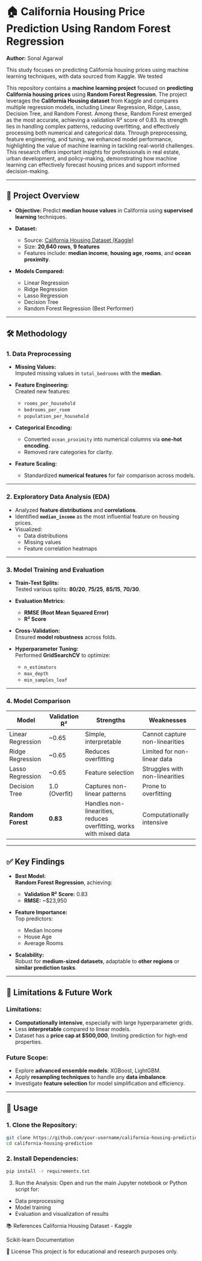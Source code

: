 # 🏠 California Housing Price Prediction Using Random Forest Regression
**Author:** Sonal Agarwal

This study focuses on predicting California housing prices using machine learning 
techniques, with data sourced from Kaggle. We tested 


This repository contains a **machine learning project** focused on **predicting California housing prices** using **Random Forest Regression**. The project leverages the **California Housing dataset** from Kaggle and compares multiple regression models, including Linear Regression, Ridge, Lasso, Decision Tree, and Random Forest. Among these, Random Forest emerged as the most accurate, achieving a validation R² score of 0.83. Its strength lies in handling complex patterns, reducing overfitting, and effectively processing both numerical and categorical data. Through preprocessing, feature engineering, and tuning, we enhanced model performance, highlighting the value of machine learning in tackling real-world challenges. This research offers important insights for professionals in real estate, urban development, and policy-making, demonstrating how machine learning can effectively forecast housing prices and support informed decision-making.

---

## 📌 Project Overview

- **Objective:** Predict **median house values** in California using **supervised learning** techniques.
- **Dataset:**  
  - Source: [California Housing Dataset (Kaggle)](https://www.kaggle.com/datasets/camnugent/california-housing-prices)  
  - Size: **20,640 rows**, **9 features**  
  - Features include: **median income**, **housing age**, **rooms**, and **ocean proximity**.

- **Models Compared:**
  - Linear Regression
  - Ridge Regression
  - Lasso Regression
  - Decision Tree
  - Random Forest Regression (Best Performer)

---

## 🛠️ Methodology

### 1. Data Preprocessing

- **Missing Values:**  
  Imputed missing values in `total_bedrooms` with the **median**.

- **Feature Engineering:**  
  Created new features:  
  - `rooms_per_household`  
  - `bedrooms_per_room`  
  - `population_per_household`

- **Categorical Encoding:**  
  - Converted `ocean_proximity` into numerical columns via **one-hot encoding**.
  - Removed rare categories for clarity.

- **Feature Scaling:**  
  - Standardized **numerical features** for fair comparison across models.

---

### 2. Exploratory Data Analysis (EDA)

- Analyzed **feature distributions** and **correlations**.
- Identified **`median_income`** as the most influential feature on housing prices.
- Visualized:
  - Data distributions
  - Missing values
  - Feature correlation heatmaps

---

### 3. Model Training and Evaluation

- **Train-Test Splits:**  
  Tested various splits: **80/20**, **75/25**, **85/15**, **70/30**.

- **Evaluation Metrics:**  
  - **RMSE (Root Mean Squared Error)**
  - **R² Score**

- **Cross-Validation:**  
  Ensured **model robustness** across folds.

- **Hyperparameter Tuning:**  
  Performed **GridSearchCV** to optimize:  
  - `n_estimators`  
  - `max_depth`  
  - `min_samples_leaf`

---

### 4. Model Comparison

| Model              | Validation R² | Strengths                          | Weaknesses                 |
|--------------------|---------------|------------------------------------|----------------------------|
| Linear Regression  | ~0.65         | Simple, interpretable              | Cannot capture non-linearities |
| Ridge Regression   | ~0.65         | Reduces overfitting               | Limited for non-linear data    |
| Lasso Regression   | ~0.65         | Feature selection                 | Struggles with non-linearities |
| Decision Tree      | 1.0 (Overfit) | Captures non-linear patterns      | Prone to overfitting           |
| **Random Forest**  | **0.83**      | Handles non-linearities, reduces overfitting, works with mixed data | Computationally intensive |

---

## ✅ Key Findings

- **Best Model:**  
  **Random Forest Regression**, achieving:  
  - **Validation R² Score:** 0.83  
  - **RMSE:** ~$23,950  

- **Feature Importance:**  
  Top predictors:  
  - Median Income  
  - House Age  
  - Average Rooms  

- **Scalability:**  
  Robust for **medium-sized datasets**, adaptable to **other regions** or **similar prediction tasks**.

---

## 🚧 Limitations & Future Work

### Limitations:

- **Computationally intensive**, especially with large hyperparameter grids.
- Less **interpretable** compared to linear models.
- Dataset has a **price cap at $500,000**, limiting prediction for high-end properties.

### Future Scope:

- Explore **advanced ensemble models**: XGBoost, LightGBM.
- Apply **resampling techniques** to handle any **data imbalance**.
- Investigate **feature selection** for model simplification and efficiency.

---

## 🚀 Usage

### 1. Clone the Repository:

```bash
git clone https://github.com/your-username/california-housing-prediction.git
cd california-housing-prediction
```
### 2. Install Dependencies:
```bash
pip install -r requirements.txt
```

3. Run the Analysis:
Open and run the main Jupyter notebook or Python script for:
- Data preprocessing
- Model training
- Evaluation and visualization of results

📚 References
California Housing Dataset - Kaggle

Scikit-learn Documentation

📜 License
This project is for educational and research purposes only.
